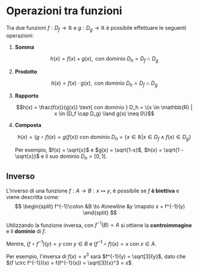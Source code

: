 # Operazioni tra funzioni

Tra due funzioni $f: D_f \to \mathbb{R}$ e $g: D_g \to \mathbb{R}$ è possibile effettuare le seguenti operazioni:

1. **Somma**

	$$h(x) = f(x) + g(x), \text{ con dominio } D_h = D_f \cap D_g$$

2. **Prodotto**

	$$h(x) = f(x) \cdot g(x), \text{ con dominio } D_h = D_f \cap D_g$$

3. **Rapporto**

	$$h(x) = \frac{f(x)}{g(x)} \text{ con dominio } D_h = \{x \in \mathbb{R} | x \in (D_f \cap D_g) \land g(x) \neq 0\}$$

4. **Composta**

	$$h(x) = (g \circ f)(x) = g(f(x)) \text{ con dominio } D_h = \{x \in \mathbb{R} | x \in D_f \land f(x) \in D_g\}$$

	Per esempio, $f(x) = \sqrt{x}$ e $g(x) = \sqrt{1-x}$, $h(x) = \sqrt{1 - \sqrt{x}}$ e il suo dominio $D_h = [0, 1]$.

## Inverso

L'inverso di una funzione $f: A \to B : x \mapsto y$, è possibile se $f$ **è biettiva** e viene descritta come:
$$
\begin{split}
f^{-1}\colon &B \to A\newline
&y \mapsto x = f^{-1}(y)
\end{split}
$$

Utilizzando la funzione inversa, con $f^{-1}(B) = A$ si ottiene la **controimmagine** e il **dominio** di $f$.

Mentre, $(f \circ f^{-1})(y) = y$ con $y \in B$ e $(f^{-1} \circ f)(x) = x$ con $x \in A$.

Per esempio, l'inversa di $f(x) = x^3$ sarà $f^{-1}(y) = \sqrt[3]{y}$, dato che $(f \circ f^{-1})(x) = f(f^{-1}(x)) = \sqrt[3]{x}^3 = x$.
